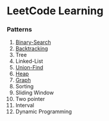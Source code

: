 # LeetCode Learning
###    Patterns


1. [Binary-Search](binary-search/README.md)
2. [Backtracking](backtracking/README.md)
3. Tree
4. Linked-List
5. [Union-Find](union-find/README.md)
6. [Heap](heap/README.md)
7. [Graph](graph/README.md)
8. Sorting
9. Sliding Window
10. Two pointer
11. Interval
12. Dynamic Programming